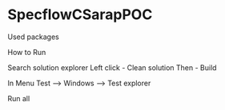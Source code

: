 # SpecflowCSarapPOC

Used packages
<packages>
  <package id="Newtonsoft.Json" version="10.0.3" targetFramework="net461" />
  <package id="NUnit" version="3.0.0" targetFramework="net461" />
  <package id="Selenium.Chrome.WebDriver" version="2.43" targetFramework="net461" />
  <package id="Selenium.Support" version="3.14.0" targetFramework="net461" />
  <package id="Selenium.WebDriver" version="3.14.0" targetFramework="net461" />
  <package id="SpecFlow" version="2.4.0" targetFramework="net461" />
  <package id="SpecFlow.NUnit" version="2.4.0" targetFramework="net461" />
  <package id="System.ValueTuple" version="4.3.0" targetFramework="net461" />
</packages>



How to Run

Search solution explorer 
Left click - Clean solution
Then - Build

In Menu
Test --> Windows --> Test explorer

Run all
